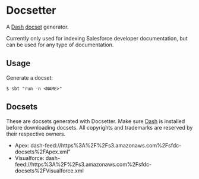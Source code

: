 Docsetter
=========
A [Dash](http://kapeli.com/dash) [docset](http://kapeli.com/docsets) generator.

Currently only used for indexing Salesforce developer documentation, but can be used for any type of documentation.

Usage
-----
Generate a docset:

    $ sbt "run -n <NAME>"

Docsets
--------
These are docsets generated with Docsetter. Make sure [Dash](http://kapeli.com/dash) is installed before downloading docsets.
All copyrights and trademarks are reserved by their respective owners.

 - Apex: dash-feed://https%3A%2F%2Fs3.amazonaws.com%2Fsfdc-docsets%2FApex.xml"
 - Visualforce: dash-feed://https%3A%2F%2Fs3.amazonaws.com%2Fsfdc-docsets%2FVisualforce.xml